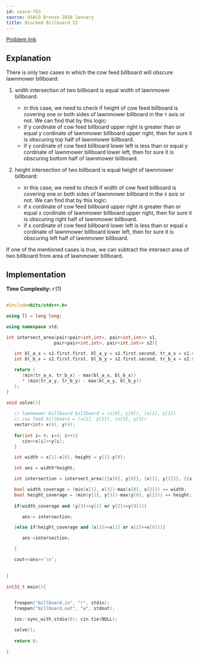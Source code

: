 ```yaml
---
id: usaco-783
source: USACO Bronze 2018 January 
title: Blocked Billboard II
---
```


[Problem link](http://www.usaco.org/index.php?page=viewproblem2&cpid=783)

## Explanation

There is only two cases in which the cow feed billboard will obscure lawnmower billboard:

1. width intersection of two billboard is equal width of lawnmower billboard:
   - in this case, we need to check if height of cow feed billboard is covering one or both sides of lawnmower billboard in the `Y` axis or not. We can find that by this logic:
   - if y cordinate of cow feed billboard upper right is greater than or equal y cordinate of lawnmower billboard upper right, then for sure it is obscuring top half of lawnmower billboard.
   - if y cordinate of cow feed billboard lower left is less than or equal y cordinate of lawnmower billboard lower left, then for sure it is obscuring bottom half of lawnmower billboard.
     
2. height intersection of two billboard is equal height of lawnmower billboard:
   - in this case, we need to check if width of cow feed billboard is covering one or both sides of lawnmower billboard in the `X` axis or not. We can find that by this logic:
   - if x cordinate of cow feed billboard upper right is greater than or equal x cordinate of lawnmower billboard upper right, then for sure it is obscuring right half of lawnmower billboard.
   - if x cordinate of cow feed billboard lower left is less than or equal x cordinate of lawnmower billboard lower left, then for sure it is obscuring left half of lawnmower billboard.

If one of the mentioned cases is true, we can subtract the intersect area of two billboard from area of lawnmower billboard.


## Implementation

**Time Complexity:** $\mathcal{O}(1)$

<LanguageSection>

<CPPSection>

```cpp

#include<bits/stdc++.h>

using ll = long long;

using namespace std;

int intersect_area(pair<pair<int,int>, pair<int,int>> s1, 
                  pair<pair<int,int>, pair<int,int>> s2){

   int bl_a_x = s1.first.first, bl_a_y = s1.first.second, tr_a_x = s1.second.first, tr_a_y = s1.second.second;
   int bl_b_x = s2.first.first, bl_b_y = s2.first.second, tr_b_x = s2.second.first, tr_b_y = s2.second.second;

   return (
      (min(tr_a_x, tr_b_x) - max(bl_a_x, bl_b_x)) 
      * (min(tr_a_y, tr_b_y) - max(bl_a_y, bl_b_y))
   );
}

void solve(){
   
   // lawnmower billboard billboard = (x[0], y[0]), (x[1], y[1])
   // cow feed billboard = (x[2], y[2]), (x[3], y[3])
   vector<int> x(4), y(4);
   
   for(int i= 0; i<4; i++){
      cin>>x[i]>>y[i];
   }

   int width = x[1]-x[0], height = y[1]-y[0];

   int ans = width*height;

   int intersection = intersect_area({{x[0], y[0]}, {x[1], y[1]}}, {{x[2],y[2]},{x[3], y[3]}});

   bool width_coverage = (min(x[1], x[3])-max(x[0], x[2])) == width;
   bool height_coverage = (min(y[1], y[3])-max(y[0], y[2])) == height;
   
   if(width_coverage and (y[3]>=y[1] or y[2]<=y[0])){

      ans-= intersection;

   }else if(height_coverage and (x[3]>=x[1] or x[2]<=x[0])){

      ans-=intersection;

   }

   cout<<ans<<'\n';

   
} 
 
int32_t main(){
 

   freopen("billboard.in", "r", stdin);
   freopen("billboard.out", "w", stdout);

   ios::sync_with_stdio(0); cin.tie(NULL);

   solve();
 
   return 0;
   
}

```

</CPPSection>


</LanguageSection>